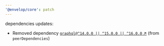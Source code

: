 ```yaml
---
'@envelop/core': patch
---
```


dependencies updates:

- Removed dependency [`graphql@^14.0.0 || ^15.0.0 || ^16.0.0` ↗︎](https://www.npmjs.com/package/graphql/v/null) (from `peerDependencies`)

